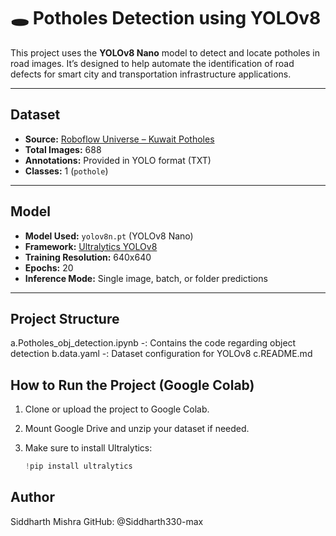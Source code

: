 # 🕳️ Potholes Detection using YOLOv8

This project uses the **YOLOv8 Nano** model to detect and locate potholes in road images. It’s designed to help automate the identification of road defects for smart city and transportation infrastructure applications.

---

##  Dataset

- **Source:** [Roboflow Universe – Kuwait Potholes](https://universe.roboflow.com/ai-training-session/kuwait-potholes/dataset/1)
- **Total Images:** 688
- **Annotations:** Provided in YOLO format (TXT)
- **Classes:** 1 (`pothole`)

---

##  Model

- **Model Used:** `yolov8n.pt` (YOLOv8 Nano)
- **Framework:** [Ultralytics YOLOv8](https://docs.ultralytics.com/)
- **Training Resolution:** 640x640
- **Epochs:** 20
- **Inference Mode:** Single image, batch, or folder predictions

---

##  Project Structure
a.Potholes_obj_detection.ipynb -: Contains the code regarding object detection 
b.data.yaml -: Dataset configuration for YOLOv8
c.README.md 

##  How to Run the Project (Google Colab)

1. Clone or upload the project to Google Colab.
2. Mount Google Drive and unzip your dataset if needed.
3. Make sure to install Ultralytics:

   ```python
   !pip install ultralytics

## Author
Siddharth Mishra
GitHub: @Siddharth330-max
